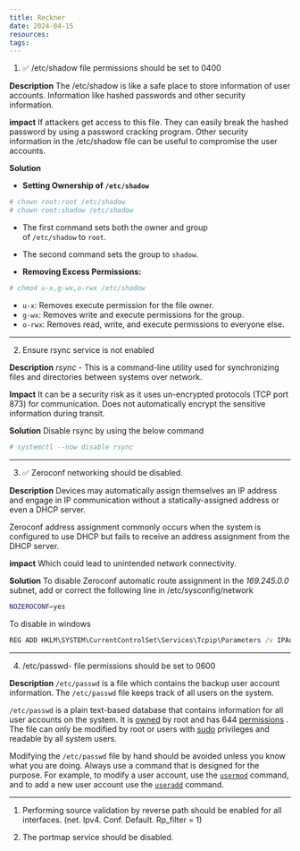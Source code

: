 ```yaml
---
title: Reckner
date: 2024-04-15
resources: 
tags:
---
```


1. ✅ /etc/shadow file permissions should be set to 0400 

**Description**
The /etc/shadow is like a safe place to store information of user accounts. Information like hashed passwords and other security information.

**impact**
If attackers get access to this file. They can easily break the hashed password by using a password cracking program. Other security information in the /etc/shadow file can be useful to compromise the user accounts.

**Solution**

- **Setting Ownership of `/etc/shadow`**

```bash
# chown root:root /etc/shadow
# chown root:shadow /etc/shadow
```

- The first command sets both the owner and group of `/etc/shadow` to `root`.
- The second command sets the group to `shadow`.

- **Removing Excess Permissions:**

```bash
# chmod u-x,g-wx,o-rwx /etc/shadow
```

- `u-x`: Removes execute permission for the file owner.
- `g-wx`: Removes write and execute permissions for the group.
- `o-rwx`: Removes read, write, and execute permissions to everyone else.

---

2. Ensure rsync service is not enabled

**Description**
*rsync* - This is a command-line utility used for synchronizing files and directories between systems over network.

**Impact**
It can be a security risk as it uses un-encrypted protocols (TCP port 873) for communication. Does not automatically encrypt the sensitive information during transit.

**Solution**
Disable rsync by using the below command

```bash
# systemctl --now disable rsync
```

---
3. ✅ Zeroconf networking should be disabled.

**Description**
Devices may automatically assign themselves an IP address and engage in IP communication without a statically-assigned address or even a DHCP server.

Zeroconf address assignment commonly occurs when the system is configured to use DHCP but fails to receive an address assignment from the DHCP server.

**impact**
Which could lead to unintended network connectivity.

**Solution**
To disable Zeroconf automatic route assignment in the *169.245.0.0* subnet, add or correct the following line in /etc/sysconfig/network

```bash
NOZEROCONF=yes
```

To disable in windows

```cmd
REG ADD HKLM\SYSTEM\CurrentControlSet\Services\Tcpip\Parameters /v IPAutoconfigurationEnabled /t REG_DWORD /d "00000000" /f
```

---
4. /etc/passwd- file permissions should be set to 0600

**Description**
`/etc/passwd` is a file which contains the backup user account information. The `/etc/passwd` file keeps track of all users on the system.

`/etc/passwd` is a plain text-based database that contains information for all user accounts on the system. It is [owned](https://linuxize.com/post/chmod-command-in-linux/) by root and has 644 [permissions](https://linuxize.com/post/linux-chown-command/) . The file can only be modified by root or users with [sudo](https://linuxize.com/post/sudo-command-in-linux/) privileges and readable by all system users.

Modifying the `/etc/passwd` file by hand should be avoided unless you know what you are doing. Always use a command that is designed for the purpose. For example, to modify a user account, use the [`usermod`](https://linuxize.com/post/usermod-command-in-linux/) command, and to add a new user account use the [`useradd`](https://linuxize.com/post/how-to-create-users-in-linux-using-the-useradd-command/) command.




---
1. Performing source validation by reverse path should be enabled for all interfaces. (net. Ipv4. Conf. Default. Rp_filter = 1)



1. The portmap service should be disabled.